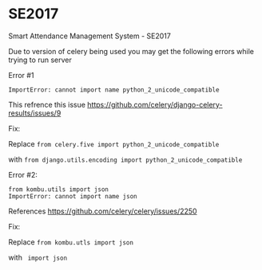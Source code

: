 # SE2017
Smart Attendance Management System - SE2017

Due to version of celery being used you may get the following errors while trying to run server

Error #1

``` ImportError: cannot import name python_2_unicode_compatible ```

This refrence this issue https://github.com/celery/django-celery-results/issues/9

Fix:

Replace
 ``` from celery.five import python_2_unicode_compatible ```

with 
 ``` from django.utils.encoding import python_2_unicode_compatible  ```
 
 Error #2:
 
 ``` 
from kombu.utils import json 
ImportError: cannot import name json
```

References https://github.com/celery/celery/issues/2250

Fix:

Replace
  ``` from kombu.utls import json ```

with
  ``` import json```
  
 
 
 
